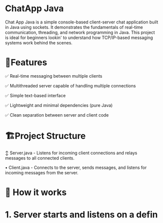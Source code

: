 <h1>ChatApp Java</h1>
<p>Chat App Java is a simple console-based client-server chat application built in Java using sockets. It demonstrates the fundamentals of real-time communication, threading, and network programming in Java. This project is ideal for beginners lookin' to understand how TCP/IP-based messaging systems work behind the scenes.</p> 
<h1>🧠Features </h1>
<p> ✅ Real-time messaging between multiple clients </p>
<p> ✅ Multithreaded server capable of handling multiple connections </p>
<p> ✅ Simple text-based interface </p>
<p> ✅ Lightweight and minimal dependencies (pure Java) </p>
<p> ✅ Clean separation between server and client code </p>
<h1>🏗️Project Structure </h1>
<p> ↕ Server.java - Listens for incoming client connections and relays messages to all connected clients. </p>
<p> • Client.java - Connects to the server, sends messages, and listens for incoming messages from the server. </p>
<h1>🚀 How it works <h1>
1. Server starts and listens on a defin
